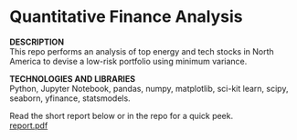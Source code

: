 # Quantitative Finance Analysis

**DESCRIPTION**  
This repo performs an analysis of top energy and tech stocks in North America to devise a low-risk portfolio using minimum variance.

**TECHNOLOGIES AND LIBRARIES**  
Python, Jupyter Notebook, pandas, numpy, matplotlib, sci-kit learn, scipy, seaborn, yfinance, statsmodels.

Read the short report below or in the repo for a quick peek.  
[report.pdf](https://github.com/deepparekh02/quantitative-finance-analysis/files/11863191/report.pdf)
